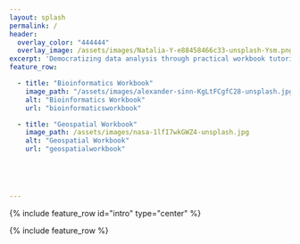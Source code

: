 ```yaml
---
layout: splash
permalink: /
header:
  overlay_color: "444444"
  overlay_image: /assets/images/Natalia-Y-e88458466c33-unsplash-Ysm.png
excerpt: 'Democratizing data analysis through practical workbook tutorials'
feature_row:

  - title: "Bioinformatics Workbook"
    image_path: "/assets/images/alexander-sinn-KgLtFCgfC28-unsplash.jpg"
    alt: "Bioinformatics Workbook"
    url: "bioinformaticsworkbook"

  - title: "Geospatial Workbook"
    image_path: /assets/images/nasa-1lfI7wkGWZ4-unsplash.jpg
    alt: "Geospatial Workbook"
    url: "geospatialworkbook"





---
```



{% include feature_row id="intro" type="center" %}

{% include feature_row %}


<!-- For more information about https://mmistakes.github.io/minimal-mistakes/docs/layouts/ -->
